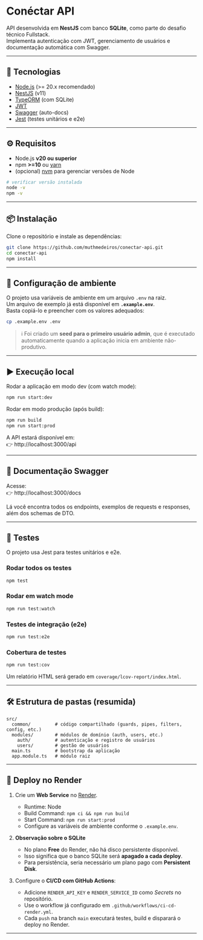 # Conéctar API

API desenvolvida em **NestJS** com banco **SQLite**, como parte do desafio técnico Fullstack.  
Implementa autenticação com JWT, gerenciamento de usuários e documentação automática com Swagger.

---

## 🚀 Tecnologias

- [Node.js](https://nodejs.org/) (>= 20.x recomendado)
- [NestJS](https://nestjs.com/) (v11)
- [TypeORM](https://typeorm.io/) (com SQLite)
- [JWT](https://jwt.io/)
- [Swagger](https://swagger.io/) (auto-docs)
- [Jest](https://jestjs.io/) (testes unitários e e2e)

---

## ⚙️ Requisitos

- Node.js **v20 ou superior**  
- npm **>=10** ou [yarn](https://yarnpkg.com/)  
- (opcional) [nvm](https://github.com/nvm-sh/nvm) para gerenciar versões de Node  

```bash
# verificar versão instalada
node -v
npm -v
```

---

## 📦 Instalação

Clone o repositório e instale as dependências:

```bash
git clone https://github.com/muthmedeiros/conectar-api.git
cd conectar-api
npm install
```

---

## 🔑 Configuração de ambiente

O projeto usa variáveis de ambiente em um arquivo `.env` na raiz.  
Um arquivo de exemplo já está disponível em **`.example.env`**.  
Basta copiá-lo e preencher com os valores adequados:

```bash
cp .example.env .env
```

> ℹ️ Foi criado um **seed para o primeiro usuário admin**, que é executado automaticamente quando a aplicação inicia em ambiente não-produtivo.

---

## ▶️ Execução local

Rodar a aplicação em modo dev (com watch mode):

```bash
npm run start:dev
```

Rodar em modo produção (após build):

```bash
npm run build
npm run start:prod
```

A API estará disponível em:  
👉 http://localhost:3000/api  

---

## 📖 Documentação Swagger

Acesse:  
👉 http://localhost:3000/docs  

Lá você encontra todos os endpoints, exemplos de requests e responses, além dos schemas de DTO.

---

## 🧪 Testes

O projeto usa Jest para testes unitários e e2e.

### Rodar todos os testes
```bash
npm test
```

### Rodar em watch mode
```bash
npm run test:watch
```

### Testes de integração (e2e)
```bash
npm run test:e2e
```

### Cobertura de testes
```bash
npm run test:cov
```

Um relatório HTML será gerado em `coverage/lcov-report/index.html`.

---

## 🛠 Estrutura de pastas (resumida)

```
src/
  common/         # código compartilhado (guards, pipes, filters, config, etc.)
  modules/        # módulos de domínio (auth, users, etc.)
    auth/         # autenticação e registro de usuários
    users/        # gestão de usuários
  main.ts         # bootstrap da aplicação
  app.module.ts   # módulo raiz
```

---

## 🚢 Deploy no Render

1. Crie um **Web Service** no [Render](https://render.com/).  
   - Runtime: Node  
   - Build Command: `npm ci && npm run build`  
   - Start Command: `npm run start:prod`  
   - Configure as variáveis de ambiente conforme o `.example.env`.

2. **Observação sobre o SQLite**  
   - No plano **Free** do Render, não há disco persistente disponível.  
   - Isso significa que o banco SQLite será **apagado a cada deploy**.  
   - Para persistência, seria necessário um plano pago com **Persistent Disk**.

3. Configure o **CI/CD com GitHub Actions**:  
   - Adicione `RENDER_API_KEY` e `RENDER_SERVICE_ID` como *Secrets* no repositório.  
   - Use o workflow já configurado em `.github/workflows/ci-cd-render.yml`.  
   - Cada `push` na branch `main` executará testes, build e disparará o deploy no Render.

---
